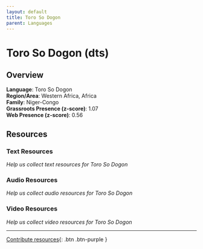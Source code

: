 ```yaml
---
layout: default
title: Toro So Dogon
parent: Languages
---
```


# Toro So Dogon (dts)

## Overview

**Language**: Toro So Dogon  
**Region/Area**: Western Africa, Africa  
**Family**: Niger-Congo  
**Grassroots Presence (z-score)**: 1.07  
**Web Presence (z-score)**: 0.56  

## Resources

### Text Resources
*Help us collect text resources for Toro So Dogon*

### Audio Resources
*Help us collect audio resources for Toro So Dogon*

### Video Resources
*Help us collect video resources for Toro So Dogon*

---

[Contribute resources](https://forms.office.com/e/1SfLJx3u1r){: .btn .btn-purple }
